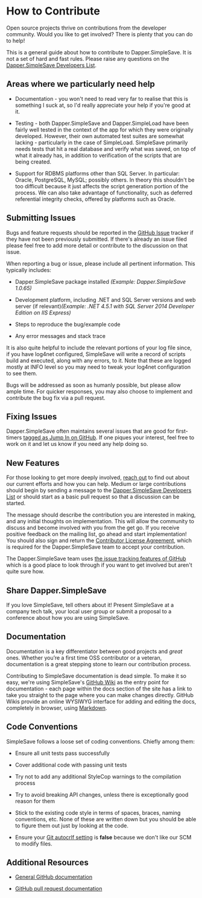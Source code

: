 # How to Contribute
Open source projects thrive on contributions from the developer community. Would you like to get involved? There is plenty that you can do to help!

This is a general guide about how to contribute to Dapper.SimpleSave. It is not a set of hard and fast rules. Please raise any questions on the [Dapper.SimpleSave Developers List](https://groups.google.com/forum/#!forum/dappersimplesave-developers).

## Areas where we particularly need help

* Documentation - you won't need to read very far to realise that this is something I suck at, so I'd really appreciate your help if you're good at it.

* Testing - both Dapper.SimpleSave and Dapper.SimpleLoad have been fairly well tested in the context of the app for which they were originally developed. However, their own automated test suites are somewhat lacking - particularly in the case of SimpleLoad. SimpleSave primarily needs tests that hit a real database and verify what was saved, on top of what it already has, in addition to verification of the scripts that are being created.

* Support for RDBMS platforms other than SQL Server. In particular: Oracle, PostgreSQL, MySQL; possibly others. In theory this shouldn't be too difficult because it just affects the script generation portion of the process. We can also take advantage of functionality, such as deferred referential integrity checks, offered by platforms such as Oracle.

## Submitting Issues

Bugs and feature requests should be reported in the [GitHub Issue](https://github.com/Paymentsense/Dapper.SimpleSave/issues) tracker if they have not been previously submitted. If there's already an issue filed please feel free to add more detail or contribute to the discussion on that issue.

When reporting a bug or issue, please include all pertinent information. This typically includes:

* Dapper.SimpleSave package installed _(Example: Dapper.SimpleSave 1.0.65)_

* Development platform, including .NET and SQL Server versions and web server (if relevant)_(Example: .NET 4.5.1 with SQL Server 2014 Developer Edition on IIS Express)_

* Steps to reproduce the bug/example code

* Any error messages and stack trace

It is also quite helpful to include the relevant portions of your log file since, if you have log4net configured, SimpleSave will write a record of scripts build and executed, along with any errors, to it. Note that these are logged mostly at INFO level so you may need to tweak your log4net configuration to see them.

Bugs will be addressed as soon as humanly possible, but please allow ample time. For quicker responses, you may also choose to implement and contribute the bug fix via a pull request.

## Fixing Issues

Dapper.SimpleSave often maintains several issues that are good for first-timers [tagged as Jump In on GitHub](https://github.com/Paymentsense/Dapper.SimpleSave/issues?labels=Jump+In&milestone=&page=1&sort=updated&state=open). If one piques your interest, feel free to work on it and let us know if you need any help doing so.

## New Features

For those looking to get more deeply involved, [reach out](https://groups.google.com/forum/#!forum/dappersimplesave-developers) to find out about our current efforts and how you can help. Medium or large contributions should begin by sending a message to the [Dapper.SimpleSave Developers List](https://groups.google.com/forum/#!forum/dappersimplesave-developers) or should start as a basic pull request so that a discussion can be started.

The message should describe the contribution you are interested in making, and any initial thoughts on implementation. This will allow the community to discuss and become involved with you from the get go. If you receive positive feedback on the mailing list, go ahead and start implementation! You should also sign and return the [Contributor License Agreement](https://www.clahub.com/agreements/Paymentsense/Dapper.SimpleSave), which is required for the Dapper.SimpleSave team to accept your contribution.

The Dapper.SimpleSave team uses [the issue tracking features of GitHub](https://github.com/Paymentsense/Dapper.SimpleSave/issues) which is a good place to look through if you want to get involved but aren't quite sure how.

## Share Dapper.SimpleSave

If you love SimpleSave, tell others about it! Present SimpleSave at a company tech talk, your local user group or submit a proposal to a conference about how you are using SimpleSave.</p>

## Documentation

Documentation is a key differentiator between good projects and _great_ ones. Whether you’re a first time OSS contributor or a veteran, documentation is a great stepping stone to learn our contribution process.

Contributing to SimpleSave documentation is dead simple. To make it so easy, we're using SimpleSave's [GitHub Wiki](https://github.com/Paymentsense/Dapper.SimpleSave/wiki) as the entry point for documentation - each page within the docs section of the site has a link to take you straight to the page where you can make changes directly. GitHub Wikis provide an online WYSIWYG interface for adding and editing the docs, completely in browser, using [Markdown](https://daringfireball.net/projects/markdown/).

## Code Conventions

SimpleSave follows a loose set of coding conventions. Chiefly among them:

* Ensure all unit tests pass successfully

* Cover additional code with passing unit tests

* Try not to add any additional StyleCop warnings to the compilation process

* Try to avoid breaking API changes, unless there is exceptionally good reason for them

* Stick to the existing code style in terms of spaces, braces, naming conventions, etc. None of these are written down but you should be able to figure them out just by looking at the code.

* Ensure your [Git autocrlf setting](https://help.github.com/articles/dealing-with-line-endings) is **false** because we don't like our SCM to modify files.

## Additional Resources

* [General GitHub documentation](http://help.github.com/)

* [GitHub pull request documentation](http://help.github.com/send-pull-requests/)

